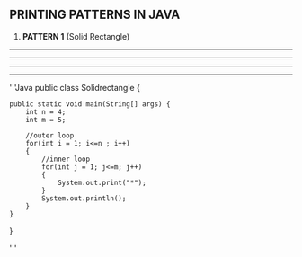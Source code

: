 ## PRINTING PATTERNS IN JAVA

1. **PATTERN 1** (Solid Rectangle)

* * * * *
* * * * *
* * * * *
* * * * *

'''Java
public class Solidrectangle {
   
    public static void main(String[] args) {
        int n = 4;
        int m = 5;

        //outer loop
        for(int i = 1; i<=n ; i++)
        {
            //inner loop
            for(int j = 1; j<=m; j++)
            {
                System.out.print("*");
            }
            System.out.println();
        }
    }
}
    
'''